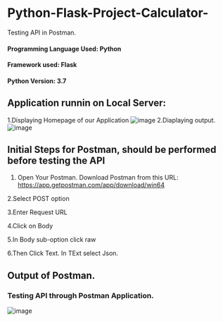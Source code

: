 # Python-Flask-Project-Calculator-
Testing API in Postman.

#### Programming Language Used: Python
#### Framework used: Flask
#### Python Version: 3.7

## Application runnin on Local Server:

1.Displaying Homepage of our Application
![image](https://user-images.githubusercontent.com/69152112/192155590-3935ddfb-027b-434d-a01b-689e49e91220.png)
2.Diaplaying output.
![image](https://user-images.githubusercontent.com/69152112/192155622-5f3a58e7-5d22-489e-8b92-22dddece8203.png)

## Initial Steps for Postman, should be performed before testing the API

1. Open Your Postman. Download Postman from this URL: https://app.getpostman.com/app/download/win64

2.Select POST option

3.Enter Request URL

4.Click on Body

5.In Body sub-option click raw

6.Then Click Text. In TExt select Json.

## Output of Postman. 
### Testing API through Postman Application.

![image](https://user-images.githubusercontent.com/69152112/192156091-14a059c9-3902-4ead-ae90-3dd325535966.png)


